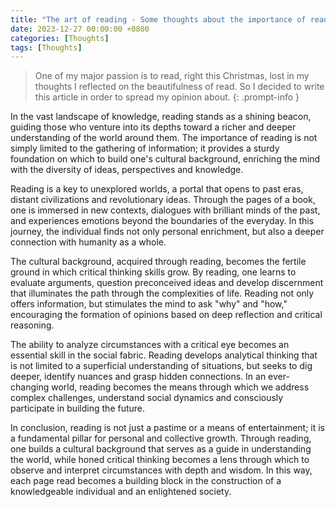 ```yaml
---
title: "The art of reading - Some thoughts about the importance of read 👓​"
date: 2023-12-27 00:00:00 +0800
categories: [Thoughts]
tags: [Thoughts]
---
```



> One of my major passion is to read, right this Christmas, lost in my thoughts I reflected on the beautifulness of read. So I decided to write this article in order to spread my opinion about.
{: .prompt-info } 


In the vast landscape of knowledge, reading stands as a shining beacon, guiding those who venture into its depths toward a richer and deeper understanding of the world around them. The importance of reading is not simply limited to the gathering of information; it provides a sturdy foundation on which to build one's cultural background, enriching the mind with the diversity of ideas, perspectives and knowledge.


Reading is a key to unexplored worlds, a portal that opens to past eras, distant civilizations and revolutionary ideas. Through the pages of a book, one is immersed in new contexts, dialogues with brilliant minds of the past, and experiences emotions beyond the boundaries of the everyday. In this journey, the individual finds not only personal enrichment, but also a deeper connection with humanity as a whole.


The cultural background, acquired through reading, becomes the fertile ground in which critical thinking skills grow. By reading, one learns to evaluate arguments, question preconceived ideas and develop discernment that illuminates the path through the complexities of life. Reading not only offers information, but stimulates the mind to ask "why" and "how," encouraging the formation of opinions based on deep reflection and critical reasoning.


The ability to analyze circumstances with a critical eye becomes an essential skill in the social fabric. Reading develops analytical thinking that is not limited to a superficial understanding of situations, but seeks to dig deeper, identify nuances and grasp hidden connections. In an ever-changing world, reading becomes the means through which we address complex challenges, understand social dynamics and consciously participate in building the future.


In conclusion, reading is not just a pastime or a means of entertainment; it is a fundamental pillar for personal and collective growth. Through reading, one builds a cultural background that serves as a guide in understanding the world, while honed critical thinking becomes a lens through which to observe and interpret circumstances with depth and wisdom. In this way, each page read becomes a building block in the construction of a knowledgeable individual and an enlightened society.